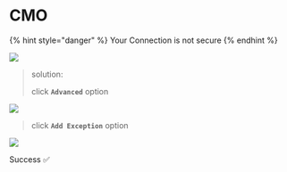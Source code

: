 # CMO



{% hint style="danger" %}
Your Connection is not secure 
{% endhint %}

![](../.gitbook/assets/bb87bd14-b11a-4f38-bcc1-d053a9d6609f.jpg)

> solution: 
>
> click **`Advanced`** option

![](../.gitbook/assets/0dee2d45-d936-417b-abc2-401c842eb369.jpg)

> click **`Add Exception`** option

![](../.gitbook/assets/exception.jpg)

Success ✅ 

